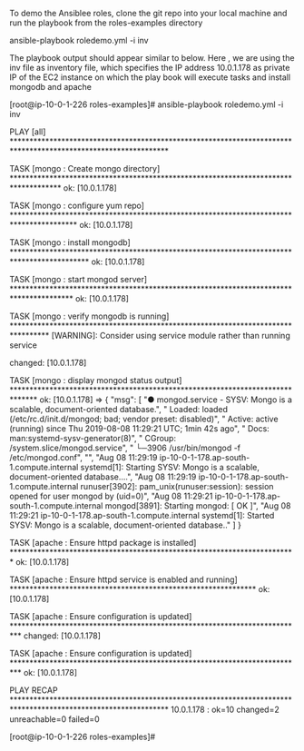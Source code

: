 To demo the Ansiblee roles, clone the git repo into your local machine and run the playbook from the roles-examples directory

ansible-playbook roledemo.yml -i inv


The playbook output should appear similar to below.  Here , we are using the inv file as inventory file, which specifies the IP address
10.0.1.178 as private IP of the EC2 instance on which the play book will execute tasks and install mongodb and apache

[root@ip-10-0-1-226 roles-examples]# ansible-playbook roledemo.yml -i inv

PLAY [all] ***************************************************************************************************************

TASK [mongo : Create mongo directory] ************************************************************************************
ok: [10.0.1.178]

TASK [mongo : configure yum repo] ****************************************************************************************
ok: [10.0.1.178]

TASK [mongo : install mongodb] *******************************************************************************************
ok: [10.0.1.178]

TASK [mongo : start mongod server] ***************************************************************************************
ok: [10.0.1.178]

TASK [mongo : verify mongodb is running] *********************************************************************************
 [WARNING]: Consider using service module rather than running service

changed: [10.0.1.178]

TASK [mongo : display mongod status output] ******************************************************************************
ok: [10.0.1.178] => {
    "msg": [
        "● mongod.service - SYSV: Mongo is a scalable, document-oriented database.",
        "   Loaded: loaded (/etc/rc.d/init.d/mongod; bad; vendor preset: disabled)",
        "   Active: active (running) since Thu 2019-08-08 11:29:21 UTC; 1min 42s ago",
        "     Docs: man:systemd-sysv-generator(8)",
        "   CGroup: /system.slice/mongod.service",
        "           └─3906 /usr/bin/mongod -f /etc/mongod.conf",
        "",
        "Aug 08 11:29:19 ip-10-0-1-178.ap-south-1.compute.internal systemd[1]: Starting SYSV: Mongo is a scalable, document-oriented database....",
        "Aug 08 11:29:19 ip-10-0-1-178.ap-south-1.compute.internal runuser[3902]: pam_unix(runuser:session): session opened for user mongod by (uid=0)",
        "Aug 08 11:29:21 ip-10-0-1-178.ap-south-1.compute.internal mongod[3891]: Starting mongod: [  OK  ]",
        "Aug 08 11:29:21 ip-10-0-1-178.ap-south-1.compute.internal systemd[1]: Started SYSV: Mongo is a scalable, document-oriented database.."
    ]
}

TASK [apache : Ensure httpd package is installed] ************************************************************************
ok: [10.0.1.178]

TASK [apache : Ensure httpd service is enabled and running] **************************************************************
ok: [10.0.1.178]

TASK [apache : Ensure configuration is updated] **************************************************************************
changed: [10.0.1.178]

TASK [apache : Ensure configuration is updated] **************************************************************************
ok: [10.0.1.178]

PLAY RECAP ***************************************************************************************************************
10.0.1.178                 : ok=10   changed=2    unreachable=0    failed=0

[root@ip-10-0-1-226 roles-examples]#
